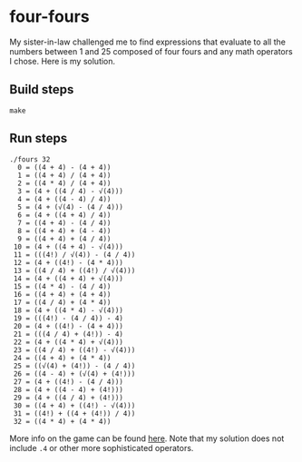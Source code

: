 # four-fours

My sister-in-law challenged me to find expressions that evaluate to all the numbers between 1 and 25 composed of four fours and any math operators I chose. Here is my solution.

## Build steps

```
make
```

## Run steps

```
./fours 32
  0 = ((4 + 4) - (4 + 4))
  1 = ((4 + 4) / (4 + 4))
  2 = ((4 * 4) / (4 + 4))
  3 = (4 + ((4 / 4) - √(4)))
  4 = (4 + ((4 - 4) / 4))
  5 = (4 + (√(4) - (4 / 4)))
  6 = (4 + ((4 + 4) / 4))
  7 = ((4 + 4) - (4 / 4))
  8 = ((4 + 4) + (4 - 4))
  9 = ((4 + 4) + (4 / 4))
 10 = (4 + ((4 + 4) - √(4)))
 11 = (((4!) / √(4)) - (4 / 4))
 12 = (4 + ((4!) - (4 * 4)))
 13 = ((4 / 4) + ((4!) / √(4)))
 14 = (4 + ((4 + 4) + √(4)))
 15 = ((4 * 4) - (4 / 4))
 16 = ((4 + 4) + (4 + 4))
 17 = ((4 / 4) + (4 * 4))
 18 = (4 + ((4 * 4) - √(4)))
 19 = (((4!) - (4 / 4)) - 4)
 20 = (4 + ((4!) - (4 + 4)))
 21 = (((4 / 4) + (4!)) - 4)
 22 = (4 + ((4 * 4) + √(4)))
 23 = ((4 / 4) + ((4!) - √(4)))
 24 = ((4 + 4) + (4 * 4))
 25 = ((√(4) + (4!)) - (4 / 4))
 26 = ((4 - 4) + (√(4) + (4!)))
 27 = (4 + ((4!) - (4 / 4)))
 28 = (4 + ((4 - 4) + (4!)))
 29 = (4 + ((4 / 4) + (4!)))
 30 = ((4 + 4) + ((4!) - √(4)))
 31 = ((4!) + ((4 + (4!)) / 4))
 32 = ((4 * 4) + (4 * 4))
```

More info on the game can be found [here](https://en.wikipedia.org/wiki/Four_fours). Note that my solution does not include `.4` or other more sophisticated operators.

